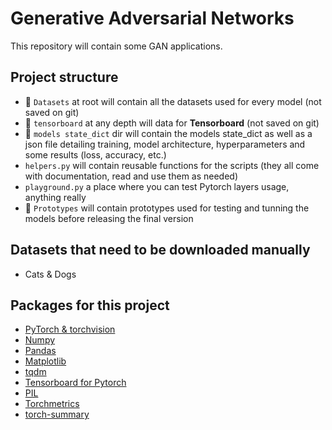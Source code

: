 # Generative Adversarial Networks

This repository will contain some GAN applications.

## Project structure
- 📁 `Datasets` at root will contain all the datasets used for every model (not saved on git)
- 📁 `tensorboard` at any depth will data for **Tensorboard** (not saved on git)
- 📁 `models state_dict` dir will contain the models state_dict as well as a json file detailing training, model
architecture, hyperparameters and some results (loss, accuracy, etc.)
- `helpers.py` will contain reusable functions for the scripts (they all come with documentation, read and use them as needed)
- `playground.py` a place where you can test Pytorch layers usage, anything really
- 📁 `Prototypes` will contain prototypes used for testing and tunning the models before releasing the final version

## Datasets that need to be downloaded manually
- Cats & Dogs

## Packages for this project

 - [PyTorch & torchvision](https://pytorch.org/get-started/locally/)
 - [Numpy](https://numpy.org/install/)
 - [Pandas](https://pandas.pydata.org/docs/getting_started/index.html)
 - [Matplotlib](https://matplotlib.org/stable/install/index.html)
 - [tqdm](https://pypi.org/project/tqdm/)
 - [Tensorboard for Pytorch](https://pytorch.org/tutorials/recipes/recipes/tensorboard_with_pytorch.html#run-tensorboard)
 - [PIL](https://pypi.org/project/pillow/)
 - [Torchmetrics](https://lightning.ai/docs/torchmetrics/stable/)
 - [torch-summary](https://pypi.org/project/torch-summary/)
